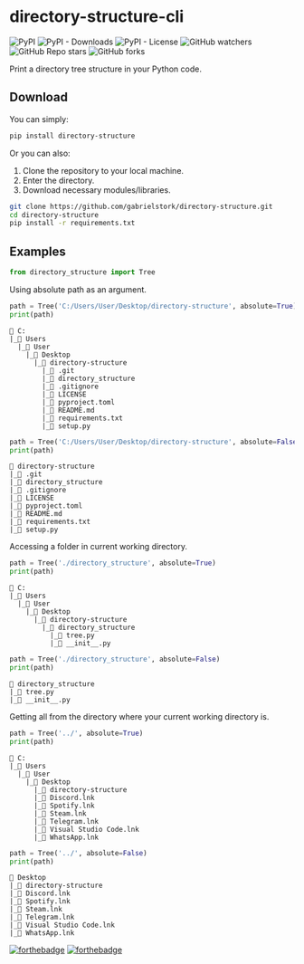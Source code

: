 # directory-structure-cli 

![PyPI](https://img.shields.io/pypi/v/directory-structure?color=blue)
![PyPI - Downloads](https://img.shields.io/pypi/dm/directory-structure?color=blue)
![PyPI - License](https://img.shields.io/pypi/l/directory-structure?color=blue)
![GitHub watchers](https://img.shields.io/github/watchers/gabrielstork/directory-structure?color=blue)
![GitHub Repo stars](https://img.shields.io/github/stars/gabrielstork/directory-structure?color=blue)
![GitHub forks](https://img.shields.io/github/forks/gabrielstork/directory-structure?color=blue)

Print a directory tree structure in your Python code.

## Download

You can simply:

```sh
pip install directory-structure
```

Or you can also:

1. Clone the repository to your local machine.
2. Enter the directory.
3. Download necessary modules/libraries.

```sh
git clone https://github.com/gabrielstork/directory-structure.git
cd directory-structure
pip install -r requirements.txt
```

## Examples

```python
from directory_structure import Tree
```

Using absolute path as an argument.

```python
path = Tree('C:/Users/User/Desktop/directory-structure', absolute=True)
print(path)
```

```text
📂 C:
|_📂 Users
  |_📂 User
    |_📂 Desktop
      |_📂 directory-structure
        |_📁 .git
        |_📁 directory_structure
        |_📄 .gitignore
        |_📄 LICENSE
        |_📄 pyproject.toml
        |_📄 README.md
        |_📄 requirements.txt
        |_📄 setup.py
```

```python
path = Tree('C:/Users/User/Desktop/directory-structure', absolute=False)
print(path)
```

```text
📂 directory-structure
|_📁 .git
|_📁 directory_structure
|_📄 .gitignore
|_📄 LICENSE
|_📄 pyproject.toml
|_📄 README.md
|_📄 requirements.txt
|_📄 setup.py
```

Accessing a folder in current working directory.

```python
path = Tree('./directory_structure', absolute=True)
print(path)
```

```text
📂 C:
|_📂 Users
  |_📂 User
    |_📂 Desktop
      |_📂 directory-structure
        |_📂 directory_structure
          |_📄 tree.py
          |_📄 __init__.py
```

```python
path = Tree('./directory_structure', absolute=False)
print(path)
```

```text
📂 directory_structure
|_📄 tree.py
|_📄 __init__.py
```

Getting all from the directory where your current working directory is.

```python
path = Tree('../', absolute=True)
print(path)
```

```text
📂 C:
|_📂 Users
  |_📂 User
    |_📂 Desktop
      |_📁 directory-structure
      |_📄 Discord.lnk
      |_📄 Spotify.lnk
      |_📄 Steam.lnk
      |_📄 Telegram.lnk
      |_📄 Visual Studio Code.lnk
      |_📄 WhatsApp.lnk
```

```python
path = Tree('../', absolute=False)
print(path)
```

```text
📂 Desktop
|_📁 directory-structure
|_📄 Discord.lnk
|_📄 Spotify.lnk
|_📄 Steam.lnk
|_📄 Telegram.lnk
|_📄 Visual Studio Code.lnk
|_📄 WhatsApp.lnk
```

[![forthebadge](https://forthebadge.com/images/badges/made-with-python.svg)](https://github.com/gabrielstork)
[![forthebadge](https://forthebadge.com/images/badges/built-with-love.svg)](https://github.com/gabrielstork)
